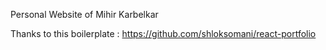 Personal Website of Mihir Karbelkar

Thanks to this boilerplate : https://github.com/shloksomani/react-portfolio
